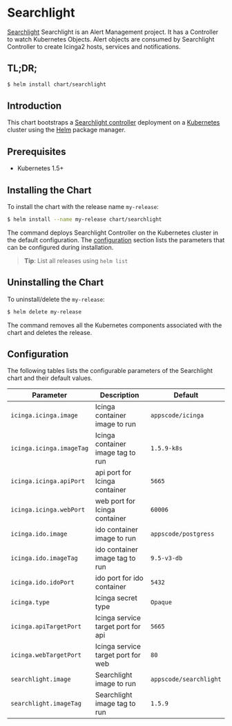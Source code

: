 # Searchlight
[Searchlight](https://github.com/appscode/searchlight) Searchlight is an Alert Management project. It has a Controller to watch Kubernetes Objects. Alert objects are consumed by Searchlight Controller to create Icinga2 hosts, services and notifications.
## TL;DR;

```bash
$ helm install chart/searchlight
```

## Introduction

This chart bootstraps a [Searchlight controller](https://github.com/appscode/searchlight) deployment on a [Kubernetes](http://kubernetes.io) cluster using the [Helm](https://helm.sh) package manager.

## Prerequisites

- Kubernetes 1.5+

## Installing the Chart
To install the chart with the release name `my-release`:
```bash
$ helm install --name my-release chart/searchlight
```
The command deploys Searchlight Controller on the Kubernetes cluster in the default configuration. The [configuration](#configuration) section lists the parameters that can be configured during installation.

> **Tip**: List all releases using `helm list`

## Uninstalling the Chart

To uninstall/delete the `my-release`:

```bash
$ helm delete my-release
```

The command removes all the Kubernetes components associated with the chart and deletes the release.

## Configuration

The following tables lists the configurable parameters of the Searchlight chart and their default values.


| Parameter                     | Description                          | Default                   |
| -----------------------       | ----------------------------------   | --------------------------|
| `icinga.icinga.image`         |  Icinga container image to run       | `appscode/icinga`         |
| `icinga.icinga.imageTag`      |  Icinga container image tag to run   | `1.5.9-k8s`               |
| `icinga.icinga.apiPort`       |  api port for Icinga container       | `5665`                    |
| `icinga.icinga.webPort`       |  web port for Icinga container       | `60006`                   |
| `icinga.ido.image`            |  ido container image to run          | `appscode/postgress`      |
| `icinga.ido.imageTag`         |  ido container image tag to run      | `9.5-v3-db`               |
| `icinga.ido.idoPort`          |  ido port for ido container          | `5432`                    |
| `icinga.type`                 |  Icinga secret type                  | `Opaque`                  |
| `icinga.apiTargetPort`        |  Icinga service target port for api  | `5665`                    |
| `icinga.webTargetPort`        |  Icinga service target port for web  | `80`                      |
| `searchlight.image`           |  Searchlight image to run            | `appscode/searchlight`    |
| `searchlight.imageTag`        |  Searchlight image tag to run        | `1.5.9`                   |
